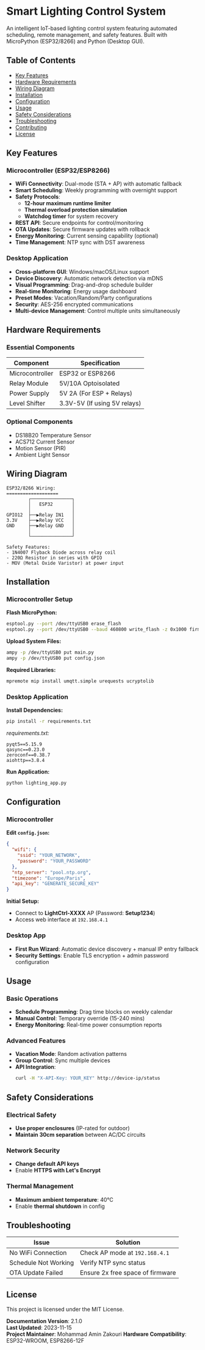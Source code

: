 # Smart Lighting Control System
An intelligent IoT-based lighting control system featuring automated scheduling, remote management, and safety features. Built with MicroPython (ESP32/8266) and Python (Desktop GUI).

## Table of Contents
- [Key Features](#key-features)
- [Hardware Requirements](#hardware-requirements)
- [Wiring Diagram](#wiring-diagram)
- [Installation](#installation)
- [Configuration](#configuration)
- [Usage](#usage)
- [Safety Considerations](#safety-considerations)
- [Troubleshooting](#troubleshooting)
- [Contributing](#contributing)
- [License](#license)

## Key Features

### Microcontroller (ESP32/ESP8266)
- **WiFi Connectivity**: Dual-mode (STA + AP) with automatic fallback
- **Smart Scheduling**: Weekly programming with overnight support
- **Safety Protocols**: 
  - **12-hour maximum runtime limiter**
  - **Thermal overload protection simulation**
  - **Watchdog timer** for system recovery
- **REST API**: Secure endpoints for control/monitoring
- **OTA Updates**: Secure firmware updates with rollback
- **Energy Monitoring**: Current sensing capability (optional)
- **Time Management**: NTP sync with DST awareness

### Desktop Application
- **Cross-platform GUI**: Windows/macOS/Linux support
- **Device Discovery**: Automatic network detection via mDNS
- **Visual Programming**: Drag-and-drop schedule builder
- **Real-time Monitoring**: Energy usage dashboard
- **Preset Modes**: Vacation/Random/Party configurations
- **Security**: AES-256 encrypted communications
- **Multi-device Management**: Control multiple units simultaneously

## Hardware Requirements

### Essential Components
| Component | Specification |
|-----------|---------------|
| Microcontroller | ESP32 or ESP8266 |
| Relay Module | 5V/10A Optoisolated |
| Power Supply | 5V 2A (For ESP + Relays) |
| Level Shifter | 3.3V-5V (If using 5V relays) |

### Optional Components
- DS18B20 Temperature Sensor
- ACS712 Current Sensor
- Motion Sensor (PIR)
- Ambient Light Sensor

## Wiring Diagram

```plaintext
ESP32/8266 Wiring:
===================
        ┌───────────────┐
        │   ESP32       │
        │               │
GPIO12  ├──▶Relay IN1   │
3.3V    ├──▶Relay VCC   │
GND     ├──▶Relay GND   │
        │               │
        └───────────────┘

Safety Features:
- 1N4007 Flyback Diode across relay coil
- 220Ω Resistor in series with GPIO
- MOV (Metal Oxide Varistor) at power input
```

## Installation

### Microcontroller Setup
**Flash MicroPython:**
```bash
esptool.py --port /dev/ttyUSB0 erase_flash
esptool.py --port /dev/ttyUSB0 --baud 460800 write_flash -z 0x1000 firmware.bin
```

**Upload System Files:**
```bash
ampy -p /dev/ttyUSB0 put main.py
ampy -p /dev/ttyUSB0 put config.json
```

**Required Libraries:**
```bash
mpremote mip install umqtt.simple urequests ucryptolib
```

### Desktop Application
**Install Dependencies:**
```bash
pip install -r requirements.txt
```
*requirements.txt:*
```
pyqt5==5.15.9
qasync==0.23.0
zeroconf==0.38.7
aiohttp==3.8.4
```

**Run Application:**
```bash
python lighting_app.py
```

## Configuration

### Microcontroller
**Edit `config.json`:**
```json
{
  "wifi": {
    "ssid": "YOUR_NETWORK",
    "password": "YOUR_PASSWORD"
  },
  "ntp_server": "pool.ntp.org",
  "timezone": "Europe/Paris",
  "api_key": "GENERATE_SECURE_KEY"
}
```

**Initial Setup:**
- Connect to **LightCtrl-XXXX** AP (Password: **Setup1234**)
- Access web interface at `192.168.4.1`

### Desktop App
- **First Run Wizard**: Automatic device discovery + manual IP entry fallback
- **Security Settings**: Enable TLS encryption + admin password configuration

## Usage

### Basic Operations
- **Schedule Programming**: Drag time blocks on weekly calendar
- **Manual Control**: Temporary override (15-240 mins)
- **Energy Monitoring**: Real-time power consumption reports

### Advanced Features
- **Vacation Mode**: Random activation patterns
- **Group Control**: Sync multiple devices
- **API Integration**:
  ```bash
  curl -H "X-API-Key: YOUR_KEY" http://device-ip/status
  ```

## Safety Considerations

### Electrical Safety
- **Use proper enclosures** (IP-rated for outdoor)
- **Maintain 30cm separation** between AC/DC circuits

### Network Security
- **Change default API keys**
- Enable **HTTPS with Let's Encrypt**

### Thermal Management
- **Maximum ambient temperature**: 40°C
- Enable **thermal shutdown** in config

## Troubleshooting

| Issue                  | Solution                          |
|------------------------|-----------------------------------|
| No WiFi Connection     | Check AP mode at `192.168.4.1`    |
| Schedule Not Working   | Verify NTP sync status            |
| OTA Update Failed      | Ensure 2x free space of firmware  |


## License
This project is licensed under the MIT License.

**Documentation Version**: 2.1.0  
**Last Updated**: 2023-11-15  
**Project Maintainer**: Mohammad Amin Zakouri 
**Hardware Compatibility**: ESP32-WROOM, ESP8266-12F